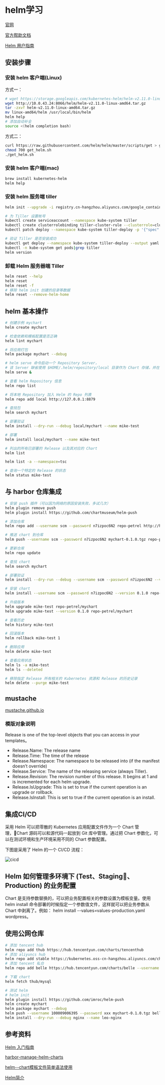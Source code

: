 # helm学习

[官网](https://www.helm.sh/)

[官方帮助文档](https://docs.helm.sh/using_helm/#installing-helm)

[Helm 用户指南](https://github.com/whmzsu/helm-doc-zh-cn)

## 安装步骤

### 安装 helm 客户端(Linux)

方式一：

```sh
# wget https://storage.googleapis.com/kubernetes-helm/helm-v2.11.0-linux-amd64.tar.gz
wget http://10.0.43.24:8066/helm/helm-v2.11.0-linux-amd64.tar.gz
tar -zxvf helm-v2.11.0-linux-amd64.tar.gz 
mv linux-amd64/helm /usr/local/bin/helm
helm help
# 添加自动补全
source <(helm completion bash)
```

方式二：

```sh
curl https://raw.githubusercontent.com/helm/helm/master/scripts/get > get_helm.sh
chmod 700 get_helm.sh
./get_helm.sh
```

### 安装 helm 客户端(mac)

```sh
brew install kubernetes-helm
helm help
```

### 安装 helm 服务端 tiller

```sh
helm init --upgrade -i registry.cn-hangzhou.aliyuncs.com/google_containers/tiller:v2.11.0 --stable-repo-url https://kubernetes.oss-cn-hangzhou.aliyuncs.com/charts

# 为 Tiller 设置帐号
kubectl create serviceaccount --namespace kube-system tiller
kubectl create clusterrolebinding tiller-cluster-rule --clusterrole=cluster-admin --serviceaccount=kube-system:tiller
kubectl patch deploy --namespace kube-system tiller-deploy -p '{"spec":{"template":{"spec":{"serviceAccount":"tiller"}}}}'

# 验证 Tiller 是否安装成功
kubectl get deploy --namespace kube-system tiller-deploy --output yaml|grep  serviceAccount
kubectl -n kube-system get pods|grep tiller
helm version
```

### 卸载 Helm 服务器端 Tiller

```sh
helm reset --help
helm reset
helm reset -f
# 移除 helm init 创建的目录等数据
helm reset --remove-helm-home
```

## helm 基本操作

```sh
# 创建示例 mychart
helm create mychart

# 检查依赖和模板配置是否正确
helm lint mychart

# 将应用打包
helm package mychart --debug

# helm serve 命令启动一个 Repository Server，
# 该 Server 缺省使用 $HOME/.helm/repository/local 目录作为 Chart 存储，并在 8879 端口上提供服务。
helm serve &

# 查看 helm Repository 信息
helm repo list

# 将本地 Repository 加入 Helm 的 Repo 列表
helm repo add local http://127.0.0.1:8879

# 查找包
helm search mychart

# 部署验证
helm install --dry-run --debug local/mychart --name mike-test

# 部署
helm install local/mychart --name mike-test

# 列出的所有已部署的 Release 以及其对应的 Chart
helm list

helm list -a --namespace=tsc

# 查询一个特定的 Release 的状态
helm status mike-test
```

## 与 harbor 仓库集成

```sh
# 安装 push 插件（可以因为网络的原因安装失败，多试几次）
helm plugin remove push
helm plugin install https://github.com/chartmuseum/helm-push

# 添加仓库
helm repo add --username scm --password n7izpoc6N2 repo-petrel http://hub.wonhigh.cn/chartrepo/petrel

# 推送 chart 到仓库
helm push --username scm --password n7izpoc6N2 mychart-0.1.0.tgz repo-petrel

# 更新仓库
helm repo update

# 查找 chart
helm search mychart

# 部署验证
helm install --dry-run --debug --username scm --password n7izpoc6N2 --version 0.1.0 repo-petrel/mychart --name mike-test

# 安装 chart
helm install --username scm --password n7izpoc6N2 --version 0.1.0 repo-petrel/mychart --name mike-test

# 升级版本
helm upgrade mike-test repo-petrel/mychart
helm upgrade mike-test --version 0.1.0 repo-petrel/mychart

# 查看历史
helm history mike-test

# 回滚版本
helm rollback mike-test 1

# 删除应用
helm delete mike-test

# 查看应用状态
helm ls -a mike-test
helm ls --deleted

# 移除指定 Release 所有相关的 Kubernetes 资源和 Release 的历史记录
helm delete --purge mike-test
```

## mustache

[mustache.github.io](https://mustache.github.io/)

### 模版对象说明

Release is one of the top-level objects that you can access in your templates。

- Release.Name: The release name
- Release.Time: The time of the release
- Release.Namespace: The namespace to be released into (if the manifest doesn’t override)
- Release.Service: The name of the releasing service (always Tiller).
- Release.Revision: The revision number of this release. It begins at 1 and is incremented for each helm upgrade.
- Release.IsUpgrade: This is set to true if the current operation is an upgrade or rollback.
- Release.IsInstall: This is set to true if the current operation is an install.

## 集成CI/CD

采用 Helm 可以把零散的 Kubernetes 应用配置文件作为一个 Chart 管理，Chart 源码可以和源代码一起放到 Git 库中管理。通过把 Chart 参数化，可以在测试环境和生产环境采用不同的 Chart 参数配置。

下图是采用了 Helm 的一个 CI/CD 流程：

![cicd](/images/cicd.png)

## Helm 如何管理多环境下 (Test、Staging、Production) 的业务配置

Chart 是支持参数替换的，可以把业务配置相关的参数设置为模板变量。使用 helm install 命令部署的时候指定一个参数值文件，这样就可以把业务参数从 Chart 中剥离了。例如： helm install --values=values-production.yaml wordpress。

## 使用公网仓库

```sh
# 添加 tencent hub
helm repo add thub https://hub.tencentyun.com/charts/tencenthub
# 添加 aliyuncs hub
helm repo add stable https://kubernetes.oss-cn-hangzhou.aliyuncs.com/charts
# 添加 tencent 私仓
helm repo add belle https://hub.tencentyun.com/charts/belle --username 100009006395 --password xxx

# 下载 chart
helm fetch thub/mysql

# 测试 helm
# helm init
helm plugin install https://github.com/imroc/helm-push
helm create mychart
helm package mychart --debug
helm push --username 100009006395 --password xxx mychart-0.1.0.tgz belle
helm install --dry-run --debug nginx --name leo-nginx
```

## 参考资料

[Helm 入门指南](https://www.hi-linux.com/posts/21466.html)

[harbor-manage-helm-charts](https://github.com/goharbor/harbor/blob/master/docs/user_guide.md#manage-helm-charts)

[helm--chart模板文件简单语法使用](https://www.cnblogs.com/DaweiJ/articles/8779256.html)

[Helm简介](https://blog.csdn.net/chenleiking/article/details/79539012)
